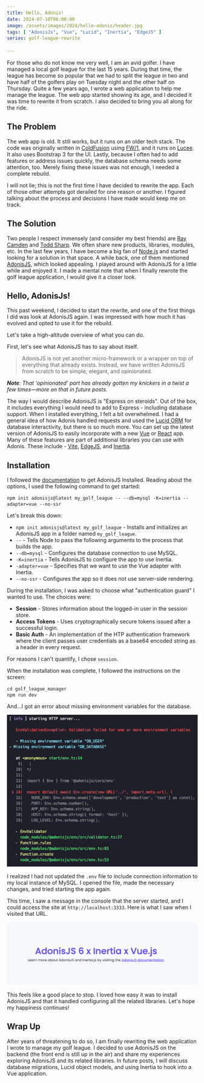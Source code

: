```yaml
---
title: Hello, Adonis!
date: 2024-07-10T06:00:00
image: /assets/images/2024/hello-adonis/header.jpg
tags: [ "AdonisJs", "Vue", "Lucid", "Inertia", "EdgeJS" ]
series: golf-league-rewrite

---
```


For those who do not know me very well, I am an avid golfer. I have managed a local golf league for the last 15 years. During that time, the league has become so popular that we had to split the league in two and have half of the golfers play on Tuesday night and the other half on Thursday. Quite a few years ago, I wrote a web application to help me manage the league. The web app started showing its age, and I decided it was time to rewrite it from scratch. I also decided to bring you all along for the ride.

## The Problem

The web app is old. It still works, but it runs on an older tech stack. The code was originally written in [ColdFusion](https://www.adobe.com/products/coldfusion-family.html) using [FW/1](https://framework-one.github.io/), and it runs on [Lucee](https://www.lucee.org/). It also uses Bootstrap 3 for the UI. Lastly, because I often had to add features or address issues quickly, the database schema needs some attention, too. Merely fixing these issues was not enough, I needed a complete rebuild.

I will not lie; this is not the first time I have decided to rewrite the app. Each of those other attempts got derailed for one reason or another. I figured talking about the process and decisions I have made would keep me on track.

## The Solution

Two people I respect immensely (and consider my best friends) are [Ray Camden](https://www.raymondcamden.com/) and [Todd Sharp](https://recursive.codes/). We often share new products, libraries, modules, etc. In the last few years, I have become a big fan of [Node.js](https://nodejs.org/en) and started looking for a solution in that space. A while back, one of them mentioned [AdonisJS](https://adonisjs.com/), which looked appealing. I played around with AdonisJS for a little while and enjoyed it. I made a mental note that when I finally rewrote the golf league application, I would give it a closer look.

## Hello, AdonisJs!

This past weekend, I decided to start the rewrite, and one of the first things I did was look at AdonisJS again. I was impressed with how much it has evolved and opted to use it for the rebuild. 

Let's take a high-altitude overview of what you can do.

First, let's see what AdonisJS has to say about itself.

> AdonisJS is not yet another micro-framework or a wrapper on top of everything that already exists. Instead, we have written AdonisJS from scratch to be simple, elegant, and opinionated.

***Note**: That 'opinionated' part has already gotten my knickers in a twist a few times—more on that in future posts.*

The way I would describe AdonisJS is "Express on steroids". Out of the box, it includes everything I would need to add to Express - including database support. When I installed everything, I felt a bit overwhelmed. I had a general idea of how Adonis handled requests and used the [Lucid ORM](https://lucid.adonisjs.com/docs/introduction) for database interactivity, but there is so much more. You can set up the latest version of AdonisJS to easily incorporate with a new [Vue](https://vuejs.org/) or [React](https://react.dev/) app. Many of these features are part of additional libraries you can use with Adonis. These include - [Vite](https://vitejs.dev/), [EdgeJS](https://edgejs.dev/docs/introduction), and [Inertia](https://inertiajs.com/).

## Installation

I followed the [documentation](https://docs.adonisjs.com/guides/getting-started/installation) to get AdonisJS Installed. Reading about the options, I used the following command to get started:

```shell
npm init adonisjs@latest my_golf_league -- --db=mysql -K=inertia --adapter=vue --no-ssr
```

Let's break this down:

* `npm init adonisjs@latest my_golf_league` - Installs and initializes an AdonisJS app in a folder named `my_golf_league`.
* `--` - Tells Node to pass the following arguments to the process that builds the app.
* `--db=mysql` - Configures the database connection to use MySQL.
* `-K=inertia` - Tells AdonisJS to configure the app to use Inertia.
* `-adapter=vue` - Specifies that we want to use the Vue adapter with Inertia.
* `--no-ssr` - Configures the app so it does not use server-side rendering.

During the installation, I was asked to choose what "authentication guard" I wanted to use. The choices were:

* **Session** - Stores information about the logged-in user in the session store.
* **Access Tokens** - Uses cryptographically secure tokens issued after a successful login.
* **Basic Auth** - An implementation of the HTP authentication framework where the client passes user credentials as a base64 encoded string as a header in every request.

For reasons I can't quantify, I chose `session`.

When the installation was complete, I followed the instructions on the screen:

```shell
cd golf_league_manager
npm run dev
```
And...I got an error about missing environment variables for the database.

![AdonisJS database error](/assets/images/2024/hello-adonis/img_02.png)

I realized I had not updated the `.env` file to include connection information to my local instance of MySQL. I opened the file, made the necessary changes, and tried starting the app again.

This time, I saw a message in the console that the server started, and I could access the site at `http://localhost:3333`. Here is what I saw when I visited that URL.

![AdonisJS Welcome screen](/assets/images/2024/hello-adonis/img_01.png)

This feels like a good place to stop. I loved how easy it was to install AdonisJS and that it handled configuring all the related libraries. Let's hope my happiness continues!

## Wrap Up

After years of threatening to do so, I am finally rewriting the web application I wrote to manage my golf league. I decided to use AdonisJS on the backend (the front end is still up in the air) and share my experiences exploring AdonisJS and its related libraries. In future posts, I will discuss database migrations, Lucid object models, and using Inertia to hook into a Vue application.